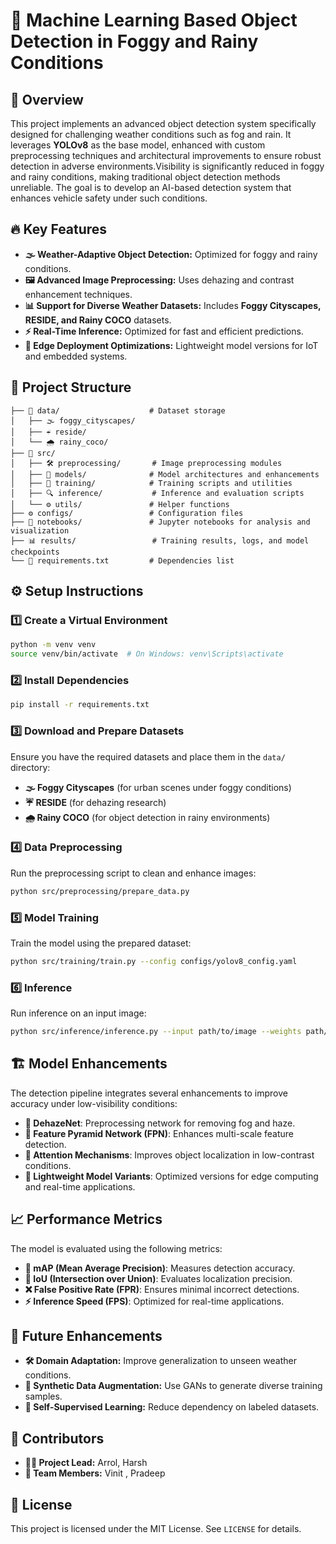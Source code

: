
# 🚀 Machine Learning Based Object Detection in Foggy and Rainy Conditions

## 🌟 Overview
This project implements an advanced object detection system specifically designed for challenging weather conditions such as fog and rain. It leverages **YOLOv8** as the base model, enhanced with custom preprocessing techniques and architectural improvements to ensure robust detection in adverse environments.Visibility is significantly reduced in foggy and rainy conditions, making traditional object detection methods unreliable. The goal is to develop an AI-based detection system that enhances vehicle safety under such conditions.

## 🔥 Key Features
- **🌫️ Weather-Adaptive Object Detection:** Optimized for foggy and rainy conditions.
- **🖼️ Advanced Image Preprocessing:** Uses dehazing and contrast enhancement techniques.
- **📊 Support for Diverse Weather Datasets:** Includes **Foggy Cityscapes, RESIDE, and Rainy COCO** datasets.
- **⚡ Real-Time Inference:** Optimized for fast and efficient predictions.
- **📱 Edge Deployment Optimizations:** Lightweight model versions for IoT and embedded systems.

## 📂 Project Structure
```
├── 📁 data/                    # Dataset storage
│   ├── 🌫️ foggy_cityscapes/
│   ├── ☔ reside/
│   └── 🌧️ rainy_coco/
├── 📁 src/
│   ├── 🛠️ preprocessing/       # Image preprocessing modules
│   ├── 🧠 models/              # Model architectures and enhancements
│   ├── 🎯 training/            # Training scripts and utilities
│   ├── 🔍 inference/           # Inference and evaluation scripts
│   └── ⚙️ utils/               # Helper functions
├── ⚙️ configs/                 # Configuration files
├── 📓 notebooks/               # Jupyter notebooks for analysis and visualization
├── 📊 results/                 # Training results, logs, and model checkpoints
└── 📜 requirements.txt         # Dependencies list
```

## ⚙️ Setup Instructions
### 1️⃣ Create a Virtual Environment
```bash
python -m venv venv
source venv/bin/activate  # On Windows: venv\Scripts\activate
```

### 2️⃣ Install Dependencies
```bash
pip install -r requirements.txt
```

### 3️⃣ Download and Prepare Datasets
Ensure you have the required datasets and place them in the `data/` directory:
- **🌫️ Foggy Cityscapes** (for urban scenes under foggy conditions)
- **☔ RESIDE** (for dehazing research)
- **🌧️ Rainy COCO** (for object detection in rainy environments)

### 4️⃣ Data Preprocessing
Run the preprocessing script to clean and enhance images:
```bash
python src/preprocessing/prepare_data.py
```

### 5️⃣ Model Training
Train the model using the prepared dataset:
```bash
python src/training/train.py --config configs/yolov8_config.yaml
```

### 6️⃣ Inference
Run inference on an input image:
```bash
python src/inference/inference.py --input path/to/image --weights path/to/weights
```

## 🏗️ Model Enhancements
The detection pipeline integrates several enhancements to improve accuracy under low-visibility conditions:
- **🌁 DehazeNet**: Preprocessing network for removing fog and haze.
- **🔺 Feature Pyramid Network (FPN)**: Enhances multi-scale feature detection.
- **🧠 Attention Mechanisms**: Improves object localization in low-contrast conditions.
- **📱 Lightweight Model Variants**: Optimized versions for edge computing and real-time applications.

## 📈 Performance Metrics
The model is evaluated using the following metrics:
- **🎯 mAP (Mean Average Precision)**: Measures detection accuracy.
- **📏 IoU (Intersection over Union)**: Evaluates localization precision.
- **❌ False Positive Rate (FPR)**: Ensures minimal incorrect detections.
- **⚡ Inference Speed (FPS)**: Optimized for real-time applications.

## 🔮 Future Enhancements
- **🛠️ Domain Adaptation:** Improve generalization to unseen weather conditions.
- **🎨 Synthetic Data Augmentation:** Use GANs to generate diverse training samples.
- **🤖 Self-Supervised Learning:** Reduce dependency on labeled datasets.

## 🤝 Contributors
- **👨‍💻 Project Lead:** Arrol, Harsh
- **👥 Team Members:** Vinit , Pradeep


## 📜 License
This project is licensed under the MIT License. See `LICENSE` for details.


